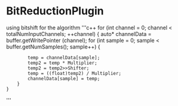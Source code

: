# BitReductionPlugin
 using bitshift for the algorithm
'''c++
 for (int channel = 0; channel < totalNumInputChannels; ++channel)
    {
        auto* channelData = buffer.getWritePointer (channel);
        for (int sample = 0; sample < buffer.getNumSamples(); sample++) {
            
            temp = channelData[sample];
            temp2 = temp * Multiplier;
            temp2 = temp2>>Shifter;
            temp = ((float)temp2) / Multiplier;
            channelData[sample] = temp;
        }
    }
'''
